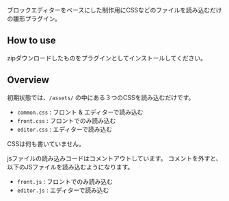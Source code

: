 ブロックエディターをベースにした制作用にCSSなどのファイルを読み込むだけの雛形プラグイン。


## How to use
zipダウンロードしたものをプラグインとしてインストールしてください。

## Overview
初期状態では、`/assets/` の中にある３つのCSSを読み込むだけです。

- `common.css` : フロント & エディターで読み込む
- `front.css` : フロントでのみ読み込む
- `editor.css` : エディターで読み込む

CSSは何も書いていません。

jsファイルの読み込みコードはコメントアウトしています。
コメントを外すと、以下のJSファイルを読み込むようになります。

- `front.js` : フロントでのみ読み込む
- `editor.js` : エディターで読み込む